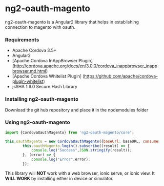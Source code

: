 # ng2-oauth-magento
ng2-oauth-magento is a Angular2 library that helps in establishing connection to magento with oauth. 

### Requirements
* Apache Cordova 3.5+
* Angular2
* [Apache Cordova InAppBrowser Plugin] (http://cordova.apache.org/docs/en/3.0.0/cordova_inappbrowser_inappbrowser.md.html)
* [Apache Cordova Whitelist Plugin] (https://github.com/apache/cordova-plugin-whitelist) 
* jsSHA 1.6.0 Secure Hash Library	

### Installing ng2-oauth-magento

Download the git hub repository and place it in the nodemodules folder

### Using ng2-oauth-magento

```javascript
import {CordovaOauthMagento} from 'ng2-oauth-magento/core';

this.oauthMagento = new CordovaOauthMagento({baseUrl: baseURL, consumerKey: consumerKey, consumetSecretKey: consumetSecretKey});
        this.oauthMagento.login().subscribe((result) => {
            console.log("Success",JSON.stringify(result));
        }, (error) => {
            console.log("Error",error);
        });
```
This library will **NOT** work with a web browser, ionic serve, or ionic view.  It **WILL WORK** by installing either in device or simulator.
